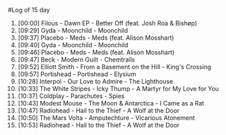 #Log of 15 day

1. [00:00] Filous - Dawn EP - Better Off (feat. Josh Roa & Bishøp)
1. [09:29] Gyda - Moonchild - Moonchild
1. [09:37] Placebo - Meds - Meds (feat. Alison Mosshart)
1. [09:40] Gyda - Moonchild - Moonchild
1. [09:46] Placebo - Meds - Meds (feat. Alison Mosshart)
1. [09:47] Beck - Modern Guilt - Chemtrails
1. [09:52] Elliott Smith - From a Basement on the Hill - King's Crossing
1. [09:57] Portishead - Portishead - Elysium
1. [10:28] Interpol - Our Love to Admire - The Lighthouse
1. [10:33] The White Stripes - Icky Thump - A Martyr for My Love for You
1. [10:37] Coldplay - Parachutes - Spies
1. [10:43] Modest Mouse - The Moon & Antarctica - I Came as a Rat
1. [10:47] Radiohead - Hail to the Thief - A Wolf at the Door
1. [10:50] The Mars Volta - Amputechture - Vicarious Atonement
1. [10:53] Radiohead - Hail to the Thief - A Wolf at the Door
